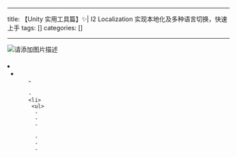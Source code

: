 
--- 
title:  【Unity 实用工具篇】✨| I2 Localization 实现本地化及多种语言切换，快速上手 
tags: []
categories: [] 

---
<img src="https://img-blog.csdnimg.cn/4ea0ad75b9c145e5ba7d219b7e425099.png" alt="请添加图片描述">



####  

  <li>
   <ul>
    <li>
     <ul>
      - 
     
    - 
    <li>
     <ul>
      - 
      - 
      - 
     
      - 
      - 
      - 
     